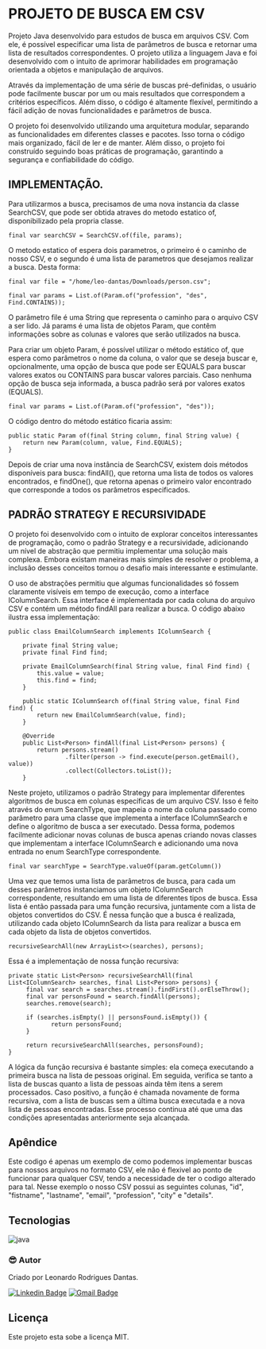 # PROJETO DE BUSCA EM CSV

<p>
Projeto Java desenvolvido para estudos de busca em arquivos CSV. 
Com ele, é possível especificar uma lista de parâmetros de busca e retornar uma lista de resultados correspondentes. 
O projeto utiliza a linguagem Java e foi desenvolvido com o intuito de aprimorar habilidades em programação orientada a objetos e manipulação de arquivos.
</p>

<p>
Através da implementação de uma série de buscas pré-definidas, o usuário pode facilmente buscar 
por um ou mais resultados que correspondem a critérios específicos. Além disso, o código é altamente flexível, permitindo a fácil adição de novas funcionalidades e parâmetros de busca.
</p>

<p>
O projeto foi desenvolvido utilizando uma arquitetura modular, separando as funcionalidades em diferentes classes e pacotes. Isso torna o código mais organizado, fácil de ler e de manter. 
Além disso, o projeto foi construído seguindo boas práticas de programação, garantindo a segurança e confiabilidade do código.
</p>

## IMPLEMENTAÇÃO.

Para utilizarmos a busca, precisamos de uma nova instancia da classe SearchCSV, que pode ser obtida atraves do metodo
estatico of, disponibilizado pela propria classe. 

```
final var searchCSV = SearchCSV.of(file, params);
```
O metodo estatico of espera dois parametros, o primeiro é o caminho de nosso CSV, e o segundo é
uma lista de parametros que desejamos realizar a busca. Desta forma:

```
final var file = "/home/leo-dantas/Downloads/person.csv";

final var params = List.of(Param.of("profession", "des", Find.CONTAINS));
```
O parâmetro file é uma String que representa o caminho para o arquivo CSV a ser lido. Já params é uma lista de objetos Param, que contêm informações sobre as colunas e valores que serão utilizados na busca.

Para criar um objeto Param, é possível utilizar o método estático of, que espera como parâmetros o nome da coluna, o valor que se deseja buscar e, opcionalmente, uma opção de busca que pode ser EQUALS para buscar valores exatos ou CONTAINS para buscar valores parciais. Caso nenhuma opção de busca seja informada, a busca padrão será por valores exatos (EQUALS).

```
final var params = List.of(Param.of("profession", "des"));
```

O código dentro do método estático ficaria assim:

```
public static Param of(final String column, final String value) {
    return new Param(column, value, Find.EQUALS);
}
```

Depois de criar uma nova instância de SearchCSV, existem dois métodos disponíveis para busca: findAll(), que retorna uma lista de todos os valores encontrados, e findOne(), que retorna apenas o primeiro valor encontrado que corresponde a todos os parâmetros especificados.

## PADRÃO STRATEGY E RECURSIVIDADE

O projeto foi desenvolvido com o intuito de explorar conceitos interessantes de programação, como o padrão Strategy e a recursividade, adicionando um nível de abstração que permitiu implementar uma solução mais complexa. Embora existam maneiras mais simples de resolver o problema, a inclusão desses conceitos tornou o desafio mais interessante e estimulante.

O uso de abstrações permitiu que algumas funcionalidades só fossem claramente visíveis em tempo de execução, como a interface IColumnSearch. Essa interface é implementada por cada coluna do arquivo CSV e contém um método findAll para realizar a busca. O código abaixo ilustra essa implementação:

```
public class EmailColumnSearch implements IColumnSearch {

    private final String value;
    private final Find find;

    private EmailColumnSearch(final String value, final Find find) {
        this.value = value;
        this.find = find;
    }

    public static IColumnSearch of(final String value, final Find find) {
        return new EmailColumnSearch(value, find);
    }

    @Override
    public List<Person> findAll(final List<Person> persons) {
        return persons.stream()
                .filter(person -> find.execute(person.getEmail(), value))
                .collect(Collectors.toList());
    }
```
Neste projeto, utilizamos o padrão Strategy para implementar diferentes algoritmos de busca em colunas específicas de um arquivo CSV. Isso é feito através do enum SearchType, que mapeia o nome da coluna passado como parâmetro para uma classe que implementa a interface IColumnSearch e define o algoritmo de busca a ser executado. Dessa forma, podemos facilmente adicionar novas colunas de busca apenas criando novas classes que implementam a interface IColumnSearch e adicionando uma nova entrada no enum SearchType correspondente.

```
final var searchType = SearchType.valueOf(param.getColumn())
```

Uma vez que temos uma lista de parâmetros de busca, para cada um desses parâmetros instanciamos um objeto IColumnSearch correspondente, 
resultando em uma lista de diferentes tipos de busca. Essa lista é então passada para uma função recursiva, 
juntamente com a lista de objetos convertidos do CSV. É nessa função que a busca é realizada, utilizando cada objeto 
IColumnSearch da lista para realizar a busca em cada objeto da lista de objetos convertidos.

```
recursiveSearchAll(new ArrayList<>(searches), persons);
```
Essa é a implementação de nossa função recursiva:

```
private static List<Person> recursiveSearchAll(final List<IColumnSearch> searches, final List<Person> persons) {
     final var search = searches.stream().findFirst().orElseThrow();
     final var personsFound = search.findAll(persons);
     searches.remove(search);

     if (searches.isEmpty() || personsFound.isEmpty()) {
            return personsFound;
     }

     return recursiveSearchAll(searches, personsFound);
}
```
A lógica da função recursiva é bastante simples: ela começa executando a primeira busca na lista de pessoas original. 
Em seguida, verifica se tanto a lista de buscas quanto a lista de pessoas ainda têm itens a serem processados. 
Caso positivo, a função é chamada novamente de forma recursiva, com a lista de buscas sem a última busca executada e a nova lista de pessoas encontradas. Esse processo continua até que uma das condições apresentadas anteriormente seja alcançada.

## Apêndice

<p>
Este codigo é apenas um exemplo de como podemos implementar buscas para nossos arquivos no formato CSV, ele não é flexivel ao ponto de funcionar para
qualquer CSV, tendo a necessidade de ter o codigo alterado para tal. Nesse exemplo o nosso CSV possui as seguintes colunas, "id", "fistname", "lastname",
"email", "profession", "city" e "details".
</p>

## Tecnologias

<div style="display: inline_block">
  <img align="center" alt="java" src="https://img.shields.io/badge/java-%23ED8B00.svg?style=for-the-badge&logo=java&logoColor=white" />
</div>

### :sunglasses: Autor

Criado por Leonardo Rodrigues Dantas.

[![Linkedin Badge](https://img.shields.io/badge/-Leonardo-blue?style=flat-square&logo=Linkedin&logoColor=white&link=https://www.linkedin.com/in/leonardo-rodrigues-dantas/)](https://www.linkedin.com/in/leonardo-rodrigues-dantas/)
[![Gmail Badge](https://img.shields.io/badge/-leonardordnt1317@gmail.com-c14438?style=flat-square&logo=Gmail&logoColor=white&link=mailto:leonardordnt1317@gmail.com)](mailto:leonardordnt1317@gmail.com)

## Licença

Este projeto esta sobe a licença MIT.
